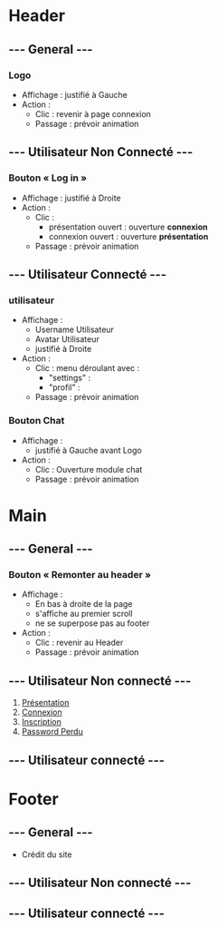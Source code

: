# Header

## --- General ---

### **Logo**

- Affichage : justifié à Gauche
- Action :
  - Clic : revenir à page connexion
  - Passage : prévoir animation

## --- Utilisateur Non Connecté ---

### **Bouton « Log in »**

- Affichage : justifié à Droite
- Action :
  - Clic :
    - présentation ouvert : ouverture **connexion**
    - connexion ouvert : ouverture **présentation**
  - Passage : prévoir animation

## --- Utilisateur Connecté ---

### **utilisateur**

- Affichage :
	- Username Utilisateur
	- Avatar Utilisateur
	- justifié à Droite
- Action :
  - Clic : menu déroulant avec :
  	- "settings" : 
	- "profil" :
  - Passage : prévoir animation

### **Bouton Chat**
- Affichage :
	- justifié à Gauche avant Logo
- Action :
  - Clic : Ouverture module chat
  - Passage : prévoir animation

# Main

## --- General ---

### **Bouton « Remonter au header »**
- Affichage :
	- En bas à droite de la page
	- s'affiche au premier scroll
	- ne se superpose pas au footer
- Action :
	- Clic : revenir au Header
	- Passage : prévoir animation

## --- Utilisateur Non connecté ---

1. [Présentation](./01_Pr%C3%A9sentation.md)
2. [Connexion](./02_Gestion_Connexion.md)
3. [Inscription](./03_Inscription.md)
4. [Password Perdu](./04_Password_Perdu.md)

## --- Utilisateur connecté ---

# Footer

## --- General ---

- Crédit du site

## --- Utilisateur Non connecté ---


## --- Utilisateur connecté ---
